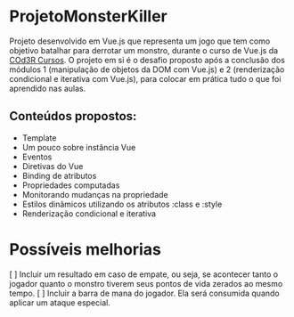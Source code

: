 # ProjetoMonsterKiller

Projeto desenvolvido em Vue.js que representa um jogo que tem como objetivo batalhar para derrotar um monstro, durante o curso de Vue.js da <a href="https://www.cod3r.com.br/?ref=4b3da5&gclid=CjwKCAjw4qCKBhAVEiwAkTYsPDGlxs7IuAhgDgDn4ihfPoVsC57o1f7sZ2BU_58g87YVYn1RpBLCjRoCQA8QAvD_BwE">COd3R Cursos</a>.
O projeto em si é o desafio proposto após a conclusão dos módulos 1 (manipulação de objetos da DOM com Vue.js) e 2 (renderização condicional e iterativa com Vue.js), para colocar em prática tudo o que foi aprendido nas aulas.

## Conteúdos propostos:
- Template
- Um pouco sobre instância Vue
- Eventos
- Diretivas do Vue
- Binding de atributos
- Propriedades computadas
- Monitorando mudanças na propriedade
- Estilos dinâmicos utilizando os atributos :class e :style
- Renderização condicional e iterativa


# Possíveis melhorias

[ ] Incluir um resultado em caso de empate, ou seja, se acontecer tanto o jogador quanto o monstro tiverem seus pontos de vida zerados ao mesmo tempo.
[ ] Incluir a barra de mana do jogador. Ela será consumida quando aplicar um ataque especial.
